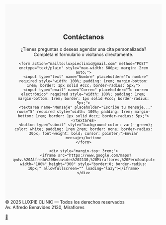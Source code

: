 <!-- Código anterior arriba -->
  <section id="contacto" style="background-color: #F9F9F9; padding: 4rem 1.5rem; text-align: center;">
    <h2>Contáctanos</h2>
    <p>¿Tienes preguntas o deseas agendar una cita personalizada? Completa el formulario o visítanos directamente.</p>

    <form action="mailto:luxpieclinic@gmail.com" method="POST" enctype="text/plain" style="max-width: 600px; margin: 2rem auto;">
      <input type="text" name="Nombre" placeholder="Tu nombre" required style="width: 100%; padding: 1rem; margin-bottom: 1rem; border: 1px solid #ccc; border-radius: 5px;">
      <input type="email" name="Correo" placeholder="Tu correo electrónico" required style="width: 100%; padding: 1rem; margin-bottom: 1rem; border: 1px solid #ccc; border-radius: 5px;">
      <textarea name="Mensaje" placeholder="Escribe tu mensaje..." rows="5" required style="width: 100%; padding: 1rem; margin-bottom: 1rem; border: 1px solid #ccc; border-radius: 5px;"></textarea>
      <button type="submit" style="background-color: var(--green); color: white; padding: 1rem 2rem; border: none; border-radius: 30px; font-weight: bold; cursor: pointer;">Enviar mensaje</button>
    </form>

    <div style="margin-top: 3rem;">
      <iframe src="https://www.google.com/maps?q=Av.%20Alfredo%20Benavides%202130,%20Miraflores,%20Peru&output=embed" width="100%" height="300" style="border:0; border-radius: 10px;" allowfullscreen="" loading="lazy"></iframe>
    </div>
  </section>

<!-- Footer -->
  <footer>
    © 2025 LUXPIE CLINIC — Todos los derechos reservados<br>
    Av. Alfredo Benavides 2130, Miraflores
  </footer>

  <a class="whatsapp" href="https://wa.link/luxpieclinic" target="_blank">📱</a>
</body>
</html>
